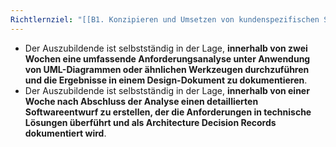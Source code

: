 ```yaml
---
Richtlernziel: "[[B1. Konzipieren und Umsetzen von kundenspezifischen Softwareanwendungen]]"
---
```

- Der Auszubildende ist selbstständig in der Lage, **innerhalb von zwei Wochen eine umfassende Anforderungsanalyse unter Anwendung von UML-Diagrammen oder ähnlichen Werkzeugen durchzuführen und die Ergebnisse in einem Design-Dokument zu dokumentieren**.
- Der Auszubildende ist selbstständig in der Lage, **innerhalb von einer Woche nach Abschluss der Analyse einen detaillierten Softwareentwurf zu erstellen, der die Anforderungen in technische Lösungen überführt und als Architecture Decision Records dokumentiert wird**.